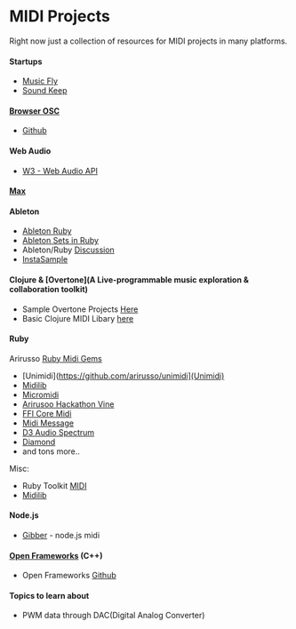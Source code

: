 MIDI Projects
=============

Right now just a collection of resources for MIDI projects in many platforms.

#### Startups
- [Music Fly](http://musicfly.co/)
- [Sound Keep](http://soundkeep.com/)

#### [Browser OSC](https://github.com/TheAlphaNerd/browser-osc)
- [Github](https://github.com/TheAlphaNerd/browser-osc)

#### Web Audio
- [W3 - Web Audio API](https://dvcs.w3.org/hg/audio/raw-file/tip/webaudio/specification.html)

#### [Max](http://cycling74.com/products/max/)

#### Ableton
- [Ableton Ruby](http://crooked-hideout.blogspot.com/2011/11/ableton-live-ruby-hella-sick.html)
- [Ableton Sets in Ruby](http://crooked-hideout.blogspot.com/2012/01/ableton-live-set-is-gzipped-xml-ruby.html)
- Ableton/Ruby [Discussion](https://forum.ableton.com/viewtopic.php?f=4&t=174938)
- [InstaSample](https://github.com/freenerd/InstaSample)

#### Clojure & [Overtone](A Live-programmable music exploration & collaboration toolkit)
- Sample Overtone Projects [Here](https://github.com/overtone)
- Basic Clojure MIDI Libary [here](https://github.com/pcsanwald/clojure-midi)

#### Ruby

Arirusso [Ruby Midi Gems](https://github.com/arirusso?tab=repositories)
- [Unimidi](https://github.com/arirusso/unimidi](Unimidi)
- [Midilib](https://github.com/jimm/midilib)
- [Micromidi](https://github.com/arirusso/micromidi)
- [Arirusoo Hackathon Vine](https://github.com/arirusso/hackathon-vine)
- [FFI Core Midi](https://github.com/arirusso/ffi-coremidi)
- [Midi Message](https://github.com/arirusso/midi-message)
- [D3 Audio Spectrum](https://github.com/arirusso/d3-audio-spectrum)
- [Diamond](https://github.com/arirusso/diamond)
- and tons more..

Misc:
- Ruby Toolkit [MIDI](https://www.ruby-toolbox.com/categories/music___midi)
- [Midilib](https://github.com/jimm/midilib)

#### Node.js
- [Gibber](http://www.charlie-roberts.com)  - node.js midi

#### [Open Frameworks](http://www.openframeworks.cc/) (C++)
- Open Frameworks [Github](https://github.com/openframeworks/openFrameworks)

#### Topics to learn about
- PWM data through DAC(Digital Analog Converter)
